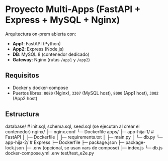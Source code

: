 # Proyecto Multi-Apps (FastAPI + Express + MySQL + Nginx)

Arquitectura on-prem abierta con:
- **App1**: FastAPI (Python)
- **App2**: Express (Node.js)
- **DB**: MySQL 8 (contenedor dedicado)
- **Gateway**: Nginx (rutas `/app1` y `/app2`)

## Requisitos
- Docker y docker-compose
- Puertos libres: `8080` (Nginx), `3307` (MySQL host), `8000` (App1 host), `3002` (App2 host)

## Estructura
database/ # init.sql, schema.sql, seed.sql (se ejecutan al crear el contenedor)
nginx/
├─ nginx.conf
└─ Dockerfile
apps/
├─ app-hija-1/ # FastAPI
│ ├─ Dockerfile
│ ├─ requirements.txt
│ ├─ main.py
│ └─ db.py
└─ app-hija-2/ # Express
├─ Dockerfile
├─ package.json
├─ package-lock.json
├─ .env (opcional, se usan vars de compose)
├─ index.js
└─ db.js
docker-compose.yml
.env
test/test_e2e.py
